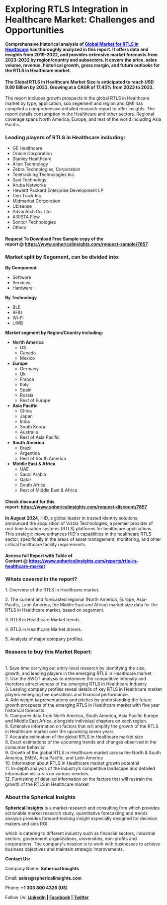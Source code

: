<div class="content-title">
<h1>Exploring RTLS Integration in Healthcare Market: Challenges and Opportunities</h1>
<p><strong>Comprehensive historical analysis of&nbsp;<span style="color: #0000ff;"><a style="color: #0000ff;" href="https://www.sphericalinsights.com/reports/rtls-in-healthcare-market" target="_blank" rel="noopener">Global Market for RTLS in Healthcare</a></span>&nbsp;has thoroughly analyzed in this report. It offers data and insights from 2019-2022, and provides extensive market forecasts from 2023-2032 by region/country and subsectors. It covers the price, sales volume, revenue, historical growth, gross margin, and future outlooks for the RTLS in Healthcare market.</strong></p>
<h4><strong>The Global RTLS in Healthcare Market Size is anticipated to reach USD 9.89 Billion by 2033, Growing at a CAGR of 17.45% from 2023 to 2033.</strong></h4>
<p>The report includes growth prospects in the global RTLS in Healthcare market by type, application, sub segement and region and QMI has compiled a comprehensive detailed research report to offer insights. The report details consumption in the Healthcare and other sectors. Regional coverage spans North America, Europe, and rest of the world including Asia Pacific.</p>
<h3><strong>Leading players of RTLS in Healthcare including:</strong></h3>
<ul>
<li>GE Healthcare</li>
<li>Oracle Corporation</li>
<li>Stanley Healthcare</li>
<li>Alien Technology</li>
<li>Zebra Technologies, Corporation</li>
<li>Teletracking Technologies Inc.</li>
<li>Savi Technology</li>
<li>Aruba Networks</li>
<li>Hewlett Packard Enterprise Development LP</li>
<li>Cen Track Inc.</li>
<li>Midmarket Corporation</li>
<li>Ubisense</li>
<li>Advantech Co. Ltd.</li>
<li>AiRISTA Flow</li>
<li>Sonitor Technologies</li>
<li>Others</li>
</ul>
<h4>Request To Download Free Sample copy of the report&nbsp;@&nbsp;<a href="https://www.sphericalinsights.com/request-sample/7857" target="_blank" rel="noopener">https://www.sphericalinsights.com/request-sample/7857</a></h4>
<h3><strong>Market split by Segement, can be divided into:</strong></h3>
<p><strong>By Component</strong></p>
<ul>
<li>Software</li>
<li>Services</li>
<li>Hardware</li>
</ul>
<p><strong>By</strong><strong>&nbsp;Technology</strong></p>
<ul>
<li>BLE</li>
<li>RFID</li>
<li>Wi-Fi</li>
<li>UWB</li>
</ul>
<p><strong>Market segment by Region/Country including:</strong></p>
<ul>
<li><strong>North America</strong>
<ul>
<li>US</li>
<li>Canada</li>
<li>Mexico</li>
</ul>
</li>
<li><strong>Europe</strong>
<ul>
<li>Germany</li>
<li>Uk</li>
<li>France</li>
<li>Italy</li>
<li>Spain</li>
<li>Russia</li>
<li>Rest of Europe</li>
</ul>
</li>
<li><strong>Asia Pacific</strong>
<ul>
<li>China</li>
<li>Japan</li>
<li>India</li>
<li>South Korea</li>
<li>Australia</li>
<li>Rest of Asia Pacific</li>
</ul>
</li>
<li><strong>South America</strong>
<ul>
<li>Brazil</li>
<li>Argentina</li>
<li>Rest of South America</li>
</ul>
</li>
<li><strong>Middle East &amp; Africa</strong>
<ul>
<li>UAE</li>
<li>Saudi Arabia</li>
<li>Qatar</li>
<li>South Africa</li>
<li>Rest of Middle East &amp; Africa</li>
</ul>
</li>
</ul>
<h4>Check discount for this report:&nbsp;<a href="https://www.sphericalinsights.com/request-discount/7857" target="_blank" rel="noopener">https://www.sphericalinsights.com/request-discount/7857</a></h4>
<p><strong>In August 2024</strong>, HID, a global leader in trusted identity solutions, announced the acquisition of Vizzia Technologies, a premier provider of real-time location systems (RTLS) platforms for healthcare applications. This strategic move enhances HID's capabilities in the healthcare RTLS sector, specifically in the areas of asset management, monitoring, and other critical healthcare facility requirements.</p>
<h4>Access full Report with Table of Content&nbsp;@&nbsp;<span style="color: #0000ff;"><a style="color: #0000ff;" href="https://www.sphericalinsights.com/reports/rtls-in-healthcare-market" target="_blank" rel="noopener">https://www.sphericalinsights.com/reports/rtls-in-healthcare-market</a></span></h4>
<h3><strong>Whats covered in the report?</strong></h3>
<p>1. Overview of the RTLS in Healthcare market.</p>
<p>2. The current and forecasted regional (North America, Europe, Asia-Pacific, Latin America, the Middle East and Africa) market size data for the RTLS in Healthcare market, based on segement.</p>
<p>3. RTLS in Healthcare Market trends.</p>
<p>4. RTLS in Healthcare Market drivers.</p>
<p>5. Analysis of major company profiles.</p>
<h3><strong>Reasons to buy this Market Report:</strong></h3>
<p><br />1. Save time carrying out entry-level research by identifying the size, growth, and leading players in the emerging RTLS in Healthcare market.<br />2. Use the SWOT analysis to determine the competitive intensity and therefore attractiveness of the emerging RTLS in Healthcare Industry.<br />3. Leading company profiles reveal details of key RTLS in Healthcare market players emerging five operations and financial performance.<br />4. Add weight to presentations and pitches by understanding the future growth prospects of the emerging RTLS in Healthcare market with five year historical forecasts.<br />5. Compares data from North America, South America, Asia Pacific Europe and Middle East Africa, alongside individual chapters on each region.<br />6. Extensive information on factors that will amplify the growth of the RTLS in Healthcare market over the upcoming seven years<br />7. Accurate estimation of the global RTLS in Healthcare market size<br />8. Exact estimations of the upcoming trends and changes observed in the consumer behavior<br />9. Growth of the global RTLS in Healthcare market across the North &amp; South America, EMEA, Asia Pacific, and Latin America<br />10. Information about RTLS in Healthcare market growth potential<br />11. In-depth analysis of the industry&rsquo;s competitive landscape and detailed information vis-a-vis on various vendors<br />12. Furnishing of detailed information on the factors that will restrain the growth of the RTLS in Healthcare market</p>
<h3><strong>About the Spherical Insights</strong></h3>
<p><strong>Spherical Insights</strong>&nbsp;is a market research and consulting firm which provides actionable market research study, quantitative forecasting and trends analysis provides forward-looking insight especially designed for decision makers and aids ROI.</p>
<p>which is catering to different industry such as financial sectors, industrial sectors, government organizations, universities, non-profits and corporations. The company's mission is to work with businesses to achieve business objectives and maintain strategic improvements.</p>
<p><strong>Contact Us:</strong></p>
<p>Company Name:&nbsp;<strong>Spherical Insights</strong></p>
<p>Email:&nbsp;<strong>sales@sphericalinsights.com</strong></p>
<p>Phone:&nbsp;<strong>+1 303 800 4326 (US)</strong></p>
<p>Follow Us:&nbsp;<strong><a href="https://www.linkedin.com/company/spherical-insight/"><u>LinkedIn</u></a>&nbsp;|&nbsp;<a href="https://www.facebook.com/sphericalinsights22"><u>Facebook</u></a>&nbsp;|&nbsp;<a href="https://twitter.com/SInsights_US"><u>Twitter</u></a></strong></p>
</div>
<div id="gtx-trans" style="position: absolute; left: 947px; top: 1012.68px;">&nbsp;</div>
